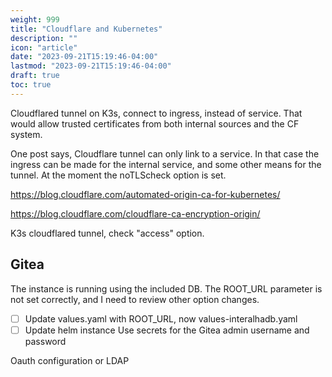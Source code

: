 ```yaml
---
weight: 999
title: "Cloudflare and Kubernetes"
description: ""
icon: "article"
date: "2023-09-21T15:19:46-04:00"
lastmod: "2023-09-21T15:19:46-04:00"
draft: true
toc: true
---
```

Cloudflared tunnel on K3s, connect to ingress, instead of service. That would allow trusted certificates from both internal sources and the CF system.

One post says, Cloudflare tunnel can only link to a service. In that case the ingress can be made for the internal service, and some other means for the tunnel. At the moment the noTLScheck option is set.

https://blog.cloudflare.com/automated-origin-ca-for-kubernetes/


https://blog.cloudflare.com/cloudflare-ca-encryption-origin/

K3s cloudflared tunnel, check "access" option.
## Gitea

The instance is running using the included DB. The ROOT_URL parameter is not set correctly, and I need to review other option changes.

- [ ] Update values.yaml with ROOT_URL, now values-interalhadb.yaml
- [ ] Update helm instance
Use secrets for the Gitea admin username and password

Oauth configuration or LDAP
